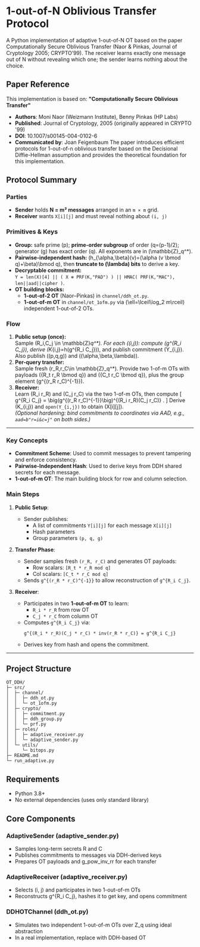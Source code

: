 # 1-out-of-N Oblivious Transfer Protocol
A Python implementation of adaptive 1-out-of-N OT based on the paper Computationally Secure Oblivious Transfer (Naor & Pinkas, Journal of Cryptology 2005; CRYPTO’99). The receiver learns exactly one message out of N without revealing which one; the sender learns nothing about the choice.

## Paper Reference
This implementation is based on:
**"Computationally Secure Oblivious Transfer"**
- **Authors**: Moni Naor (Weizmann Institute), Benny Pinkas (HP Labs)
- **Published**: Journal of Cryptology, 2005 (originally appeared in CRYPTO '99)
- **DOI**: 10.1007/s00145-004-0102-6
- **Communicated by**: Joan Feigenbaum
The paper introduces efficient protocols for 1-out-of-n oblivious transfer based on the Decisional Diffie-Hellman assumption and provides the theoretical foundation for this implementation.

## Protocol Summary
### Parties
- **Sender** holds **N = m² messages** arranged in an `m × m` grid.
- **Receiver** wants `X[i][j]` and must reveal nothing about `(i, j)`

### Primitives & Keys
- **Group:** safe prime \(p\); **prime-order subgroup** of order \(q=(p-1)/2\); generator \(g\) has exact order \(q\). All exponents are in \(\mathbb{Z}_q^\*\).
- **Pairwise-independent hash:** \(h_{\alpha,\beta}(v)=(\alpha (v \bmod q)+\beta)\bmod q\), then **truncate to \(\lambda\) bits** to derive a key.
- **Decryptable commitment:**  
  `Y = len(X)[4] || ( X ⊕ PRF(K,"PAD") ) || HMAC( PRF(K,"MAC"), len||aad||cipher )`.
- **OT building blocks:**  
  - **1-out-of-2 OT** (Naor–Pinkas) in `channel/ddh_ot.py`.  
  - **1-out-of-m OT** in `channel/ot_1ofm.py` via \(\ell=\lceil\log_2 m\rceil\) independent 1-out-of-2 OTs.

### Flow
1. **Public setup (once):**  
   Sample \(R_i,C_j \in \mathbb{Z}_q^\*\). For each \((i,j)\): compute \(g^{R_i C_j}\), derive \(K_{i,j}=h(g^{R_i C_j})\), and publish commitment \(Y_{i,j}\). Also publish \((p,q,g)\) and \((\alpha,\beta,\lambda)\).
2. **Per-query transfer:**  
   Sample fresh \(r_R,r_C\in \mathbb{Z}_q^\*\). Provide two 1-of-m OTs with payloads \(\{R_t r_R \bmod q\}\) and \(\{C_t r_C \bmod q\}\), plus the group element \(g^{(r_R r_C)^{-1}}\).
3. **Receiver:**  
   Learn \(R_i r_R\) and \(C_j r_C\) via the two 1-of-m OTs, then compute
   \[
     g^{R_i C_j} = \big(g^{(r_R r_C)^{-1}}\big)^{(R_i r_R)(C_j r_C)} .
   \]
   Derive \(K_{i,j}\) and `open(Y_{i,j})` to obtain \(X[i][j]\).  
   *(Optional hardening: bind commitments to coordinates via AAD, e.g., `aad=b"r=i&c=j"` on both sides.)*

---

### Key Concepts
- **Commitment Scheme**: Used to commit messages to prevent tampering and enforce consistency.
- **Pairwise-Independent Hash**: Used to derive keys from DDH shared secrets for each message.
- **1-out-of-m OT**: The main building block for row and column selection.

### Main Steps

1. **Public Setup**:
   - Sender publishes:
     - A list of commitments `Y[i][j]` for each message `X[i][j]`
     - Hash parameters
     - Group parameters `(p, q, g)`

2. **Transfer Phase**:
   - Sender samples fresh `(r_R, r_C)` and generates OT payloads:
     - Row scalars: `[R_t * r_R mod q]`
     - Col scalars: `[C_t * r_C mod q]`
   - Sends `g^{(r_R * r_C)^{-1}}` to allow reconstruction of `g^{R_i C_j}`.

3. **Receiver**:
   - Participates in two **1-out-of-m OT** to learn:
     - `R_i * r_R` from row OT
     - `C_j * r_C` from column OT
   - Computes `g^{R_i C_j}` via:
     ```
     g^{(R_i * r_R)(C_j * r_C) * inv(r_R * r_C)} = g^{R_i C_j}
     ```
   - Derives key from hash and opens the commitment.

---

## Project Structure
```
OT_DDH/
├─ src/
│  ├─ channel/
│  │  ├─ ddh_ot.py
│  │  └─ ot_1ofm.py
│  ├─ crypto/
│  │  ├─ commitment.py
│  │  ├─ ddh_group.py
│  │  └─ prf.py
│  ├─ roles/
│  │  ├─ adaptive_receiver.py
│  │  └─ adaptive_sender.py
│  └─ utils/
│     └─ bitops.py
├─ README.md
└─ run_adaptive.py
```

## Requirements
- Python 3.8+
- No external dependencies (uses only standard library)

## Core Components
### AdaptiveSender (adaptive_sender.py)
- Samples long-term secrets R and C
- Publishes commitments to messages via DDH-derived keys
- Prepares OT payloads and g_pow_inv_rr for each transfer

### AdaptiveReceiver (adaptive_receiver.py)
- Selects (i, j) and participates in two 1-out-of-m OTs
- Reconstructs g^{R_i C_j}, hashes it to get key, and opens commitment

### DDHOTChannel (ddh_ot.py)
- Simulates two independent 1-out-of-m OTs over Z_q using ideal abstraction
- In a real implementation, replace with DDH-based OT